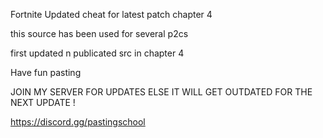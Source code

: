 Fortnite Updated cheat for latest patch chapter 4

this source has been used for several p2cs

first updated n publicated src in chapter 4

Have fun pasting

JOIN MY SERVER FOR UPDATES ELSE IT WILL GET OUTDATED FOR THE NEXT UPDATE ! 

https://discord.gg/pastingschool

